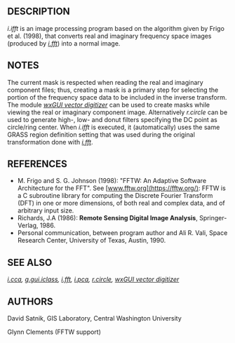 
## DESCRIPTION

*i.ifft* is an image processing program based on the algorithm given
by Frigo et al. (1998), that converts real and imaginary frequency space
images (produced by
*[i.fft](i.fft.html)*) into a normal image.

## NOTES

The current mask is respected when reading the real and imaginary
component files; thus, creating a mask is a primary step for selecting
the portion of the frequency space data to be included in the inverse
transform. The module *[wxGUI vector digitizer](wxGUI.vdigit.html)*
can be used to create masks while viewing the real
or imaginary component image. Alternatively *r.circle* can be
used to generate high-, low- and donut filters specifying the DC point
as circle/ring center. When *i.ifft* is executed, it
(automatically) uses the same GRASS region definition setting that was
used during the original transformation done with
*[i.fft](i.fft.html)*.

## REFERENCES

* M. Frigo and S. G. Johnson (1998): "FFTW: An Adaptive Software
  Architecture for the FFT". See [www.fftw.org](https://fftw.org/):
  FFTW is a C subroutine library for computing the Discrete Fourier
  Transform (DFT) in one or more dimensions, of both real and complex
  data, and of arbitrary input size.
* Richards, J.A (1986): **Remote Sensing Digital Image
  Analysis**, Springer-Verlag, 1986.
* Personal communication, between program author and Ali R. Vali,
  Space Research Center, University of Texas, Austin, 1990.

## SEE ALSO

*[i.cca](i.cca.html),
[g.gui.iclass](g.gui.iclass.html),
[i.fft](i.fft.html),
[i.pca](i.pca.html),
[r.circle](r.circle.html),
[wxGUI vector digitizer](wxGUI.vdigit.html)*

## AUTHORS

David Satnik, GIS Laboratory,
Central Washington University

Glynn Clements (FFTW support)
